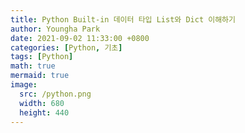 ```yaml
---
title: Python Built-in 데이터 타입 List와 Dict 이해하기
author: Youngha Park
date: 2021-09-02 11:33:00 +0800
categories: [Python, 기초]
tags: [Python]
math: true
mermaid: true
image:
  src: /python.png
  width: 680
  height: 440
---
```



